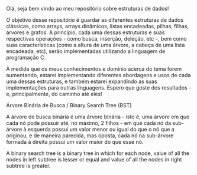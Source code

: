 Olá, seja bem vindo ao meu repositório sobre estruturas de dados!

O objetivo desse repositório é guardar as diferentes estruturas de dados clássicas, como arrays, arrays dinâmicos, listas encadeadas, pilhas, filhas, árvores e grafos.
A princípio, cada uma dessas estruturas e suas respectivas operações - como busca, inserção, deleção, etc -, bem como suas características (como a altura de uma árvore,
a cabeça de uma lista encadeada, etc), serão implementadas utilizando a linguagem de programação C.

À medida que os meus conhecimentos e domínio acerca do tema forem aumentando, estarei implementando diferentes abordagens e usos de cada uma dessas estruturas, e também 
estarei expandindo as suas implementações para outras linguagens. Espero que goste dos resultados - e, principalmente, do caminho até eles! 

Árvore Binária de Busca / Binary Search Tree (BST)

A árvore de busca binária é uma árvore binária - isto é, uma árvore em que cada nó pode possuir até, no máximo, 2 filhos - em que cada nó da sub-árvore à esquerda possui um valor menor ou igual do que o nó que a originou, e de maneira parecida, mas oposta, cada nó na sub-árvore formada à direita possui um valor maior do que esse nó. 

A binary search tree is a binary tree in which for each node, value of all the nodes in left subtree is lesser or equal and value of all the nodes in right subtree is greater.
